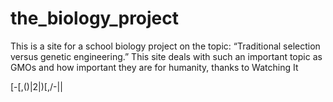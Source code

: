 # the_biology_project

This is a site for a school biology project on the topic: “Traditional selection versus genetic engineering.” This site deals with such an important topic as GMOs and how important they are for humanity, thanks to Watching It

[-[,()|2|)[,/-\|\|

                                                                                                    
       
                                                                             
